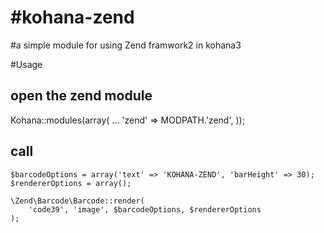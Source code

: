 #kohana-zend
===========

#a simple module for using Zend framwork2 in kohana3

#Usage

## open the zend module
Kohana::modules(array(
        ...
        'zend'   => MODPATH.'zend',
    ));

## call

    $barcodeOptions = array('text' => 'KOHANA-ZEND', 'barHeight' => 30);
    $rendererOptions = array();

    \Zend\Barcode\Barcode::render(
	    'code39', 'image', $barcodeOptions, $rendererOptions
    );